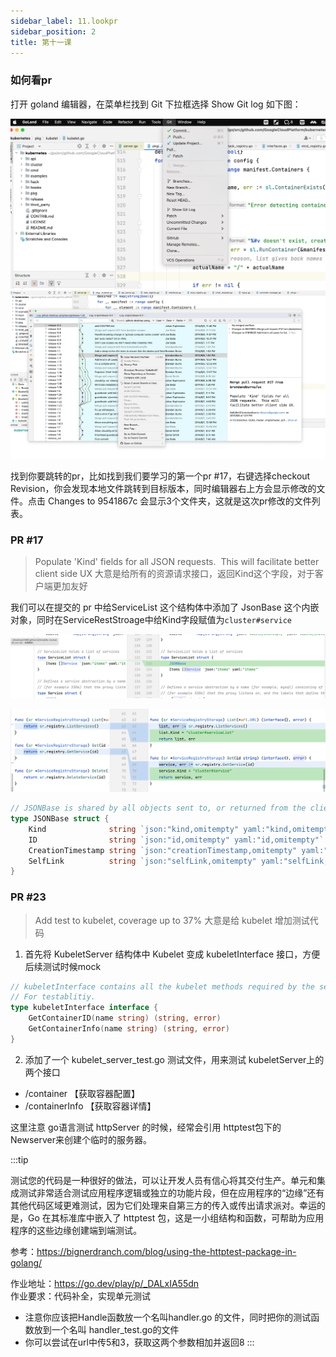```yaml
---
sidebar_label: 11.lookpr
sidebar_position: 2
title: 第十一课
---
```


### 如何看pr
打开 goland 编辑器，在菜单栏找到 Git 下拉框选择 Show Git log 如下图：

![](https://raw.githubusercontent.com/mouuii/picture/master/%E6%88%AA%E5%B1%8F2023-04-25%20%E4%B8%8B%E5%8D%885.19.18.png)
![](https://raw.githubusercontent.com/mouuii/picture/master/%E6%88%AA%E5%B1%8F2023-04-25%20%E4%B8%8B%E5%8D%885.20.58.png)

找到你要跳转的pr，比如找到我们要学习的第一个pr #17，右键选择checkout Revision，你会发现本地文件跳转到目标版本，同时编辑器右上方会显示修改的文件。点击 Changes to 9541867c 会显示3个文件夹，这就是这次pr修改的文件列表。

### PR #17
> Populate 'Kind' fields for all JSON requests.  This will facilitate better client side UX
大意是给所有的资源请求接口，返回Kind这个字段，对于客户端更加友好

我们可以在提交的 pr 中给ServiceList 这个结构体中添加了 JsonBase 这个内嵌对象，同时在ServiceRestStroage中给Kind字段赋值为`cluster#service`

![](https://raw.githubusercontent.com/mouuii/picture/master/%E6%88%AA%E5%B1%8F2023-04-25%20%E4%B8%8B%E5%8D%885.29.51.png)

![](https://raw.githubusercontent.com/mouuii/picture/master/%E6%88%AA%E5%B1%8F2023-04-25%20%E4%B8%8B%E5%8D%885.31.54.png)
```go
// JSONBase is shared by all objects sent to, or returned from the client
type JSONBase struct {
	Kind              string `json:"kind,omitempty" yaml:"kind,omitempty"`
	ID                string `json:"id,omitempty" yaml:"id,omitempty"`
	CreationTimestamp string `json:"creationTimestamp,omitempty" yaml:"creationTimestamp,omitempty"`
	SelfLink          string `json:"selfLink,omitempty" yaml:"selfLink,omitempty"`
}

```

### PR #23
> Add test to kubelet, coverage up to 37% 大意是给 kubelet 增加测试代码

1. 首先将 KubeletServer 结构体中 Kubelet 变成 kubeletInterface 接口，方便后续测试时候mock
```go
// kubeletInterface contains all the kubelet methods required by the server.
// For testablitiy.
type kubeletInterface interface {
	GetContainerID(name string) (string, error)
	GetContainerInfo(name string) (string, error)
}
```

2. 添加了一个 kubelet_server_test.go 测试文件，用来测试 kubeletServer上的两个接口
- /container 【获取容器配置】
- /containerInfo 【获取容器详情】

这里注意 go语言测试 httpServer 的时候，经常会引用 httptest包下的 Newserver来创建个临时的服务器。

:::tip

测试您的代码是一种很好的做法，可以让开发人员有信心将其交付生产。单元和集成测试非常适合测试应用程序逻辑或独立的功能片段，但在应用程序的“边缘”还有其他代码区域更难测试，因为它们处理来自第三方的传入或传出请求派对。幸运的是，Go 在其标准库中嵌入了 httptest 包，这是一小组结构和函数，可帮助为应用程序的这些边缘创建端到端测试。

参考：https://bignerdranch.com/blog/using-the-httptest-package-in-golang/


作业地址：https://go.dev/play/p/_DALxIA55dn  
作业要求：代码补全，实现单元测试
- 注意你应该把Handle函数放一个名叫handler.go 的文件，同时把你的测试函数放到一个名叫 handler_test.go的文件
- 你可以尝试在url中传5和3，获取这两个参数相加并返回8
:::